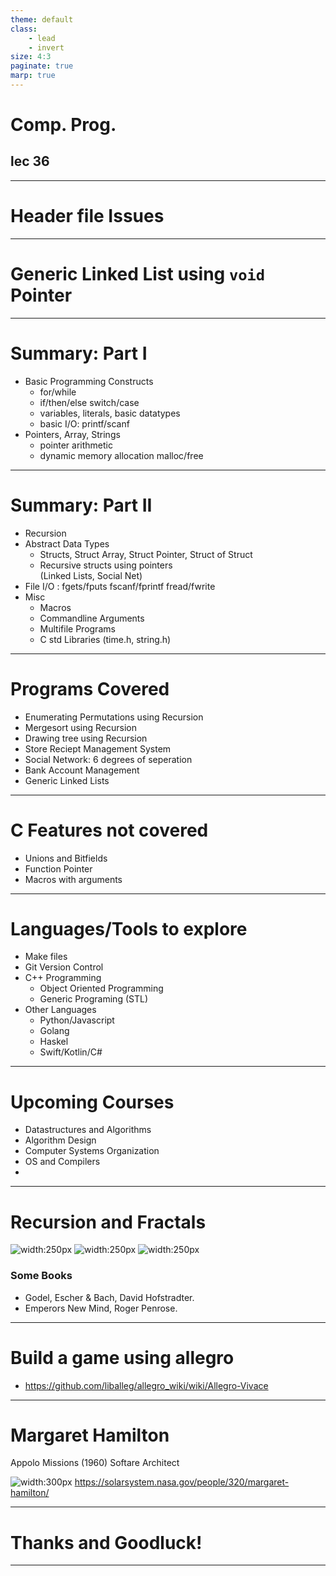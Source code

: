 ```yaml
---
theme: default
class: 
    - lead
    - invert
size: 4:3
paginate: true
marp: true
---
```

# Comp. Prog.
## lec 36




---
# Header file Issues

---
# Generic Linked List using `void` Pointer

---
# Summary: Part I
- Basic Programming Constructs
  - for/while
  - if/then/else switch/case
  - variables, literals, basic datatypes
  - basic I/O: printf/scanf
- Pointers, Array, Strings
  - pointer arithmetic
  - dynamic memory allocation malloc/free

---
# Summary: Part II
- Recursion
- Abstract Data Types
  - Structs, Struct Array, Struct Pointer, Struct of Struct
  - Recursive structs using pointers     
    (Linked Lists, Social Net)
- File I/O : fgets/fputs fscanf/fprintf fread/fwrite
- Misc
  - Macros
  - Commandline Arguments
  - Multifile Programs
  - C std Libraries (time.h, string.h)

---
# Programs Covered
- Enumerating Permutations using Recursion
- Mergesort using Recursion
- Drawing tree using Recursion
- Store Reciept Management System
- Social Network: 6 degrees of seperation
- Bank Account Management
- Generic Linked Lists
---
# C Features not covered
- Unions and Bitfields
- Function Pointer
- Macros with arguments
---
# Languages/Tools to explore

- Make files
- Git Version Control
- C++ Programming
  - Object Oriented Programming
  - Generic Programing (STL)
- Other Languages
  - Python/Javascript
  - Golang
  - Haskel
  - Swift/Kotlin/C\#

---
# Upcoming Courses
- Datastructures and Algorithms
- Algorithm Design
- Computer Systems Organization
- OS and Compilers
- 

---
# Recursion and Fractals
![width:250px](tree.jpg) ![width:250px](mcmjul1.gif) ![width:250px](madelbrot.jpg)

### Some Books 
- Godel, Escher & Bach, David Hofstradter.
- Emperors New Mind, Roger Penrose.

---
# Build a game using allegro

- https://github.com/liballeg/allegro_wiki/wiki/Allegro-Vivace

---
# Margaret Hamilton

Appolo Missions (1960) Softare Architect

![width:300px](Margaret_Hamilton.jpg)
https://solarsystem.nasa.gov/people/320/margaret-hamilton/

---

# Thanks and Goodluck!

---